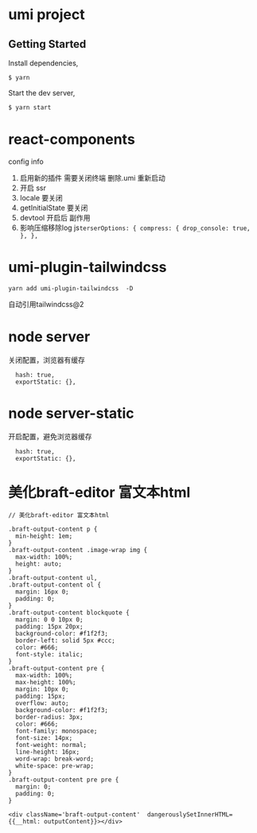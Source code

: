 # umi project

## Getting Started

Install dependencies,

```bash
$ yarn
```

Start the dev server,

```bash
$ yarn start
```
# react-components
config info
1. 启用新的插件 需要关闭终端 删除.umi 重新启动
2. 开启 ssr 
  1. locale 要关闭
  2. getInitialState 要关闭
3. devtool 开启后 副作用
  1. 影响压缩移除log
    js```
     terserOptions: {
    compress: {
      drop_console: true,
    },
   },
    ```
# umi-plugin-tailwindcss
  ```
  yarn add umi-plugin-tailwindcss  -D
 
  ```
自动引用tailwindcss@2

# node server
关闭配置，浏览器有缓存
```
  hash: true,
  exportStatic: {},
```
# node server-static
开启配置，避免浏览器缓存
```
  hash: true,
  exportStatic: {},
```

# 美化braft-editor 富文本html
```
// 美化braft-editor 富文本html

.braft-output-content p {
  min-height: 1em;
}
.braft-output-content .image-wrap img {
  max-width: 100%;
  height: auto;
}
.braft-output-content ul,
.braft-output-content ol {
  margin: 16px 0;
  padding: 0;
}
.braft-output-content blockquote {
  margin: 0 0 10px 0;
  padding: 15px 20px;
  background-color: #f1f2f3;
  border-left: solid 5px #ccc;
  color: #666;
  font-style: italic;
}
.braft-output-content pre {
  max-width: 100%;
  max-height: 100%;
  margin: 10px 0;
  padding: 15px;
  overflow: auto;
  background-color: #f1f2f3;
  border-radius: 3px;
  color: #666;
  font-family: monospace;
  font-size: 14px;
  font-weight: normal;
  line-height: 16px;
  word-wrap: break-word;
  white-space: pre-wrap;
}
.braft-output-content pre pre {
  margin: 0;
  padding: 0;
}

<div className='braft-output-content'  dangerouslySetInnerHTML={{__html: outputContent}}></div>
```
